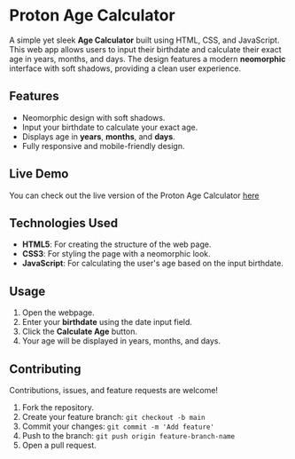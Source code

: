 # Proton Age Calculator

A simple yet sleek **Age Calculator** built using HTML, CSS, and JavaScript. This web app allows users to input their birthdate and calculate their exact age in years, months, and days. The design features a modern **neomorphic** interface with soft shadows, providing a clean user experience.

## Features
- Neomorphic design with soft shadows.
- Input your birthdate to calculate your exact age.
- Displays age in **years**, **months**, and **days**.
- Fully responsive and mobile-friendly design.

## Live Demo
You can check out the live version of the Proton Age Calculator [here](https://prantikm07.github.io/Age-Calculator/)

## Technologies Used
- **HTML5**: For creating the structure of the web page.
- **CSS3**: For styling the page with a neomorphic look.
- **JavaScript**: For calculating the user's age based on the input birthdate.

## Usage

1. Open the webpage.
2. Enter your **birthdate** using the date input field.
3. Click the **Calculate Age** button.
4. Your age will be displayed in years, months, and days.


## Contributing

Contributions, issues, and feature requests are welcome!

1. Fork the repository.
2. Create your feature branch: `git checkout -b main`
3. Commit your changes: `git commit -m 'Add feature'`
4. Push to the branch: `git push origin feature-branch-name`
5. Open a pull request.
